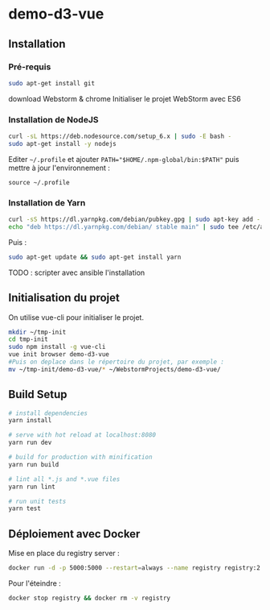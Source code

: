 # demo-d3-vue

## Installation

### Pré-requis
```bash
sudo apt-get install git
```

download Webstorm & chrome
Initialiser le projet WebStorm avec ES6

### Installation de NodeJS
```bash
curl -sL https://deb.nodesource.com/setup_6.x | sudo -E bash -
sudo apt-get install -y nodejs
```
Editer `~/.profile` et ajouter `PATH="$HOME/.npm-global/bin:$PATH"` puis mettre à jour l'environnement :
````
source ~/.profile
````

### Installation de Yarn

````bash
curl -sS https://dl.yarnpkg.com/debian/pubkey.gpg | sudo apt-key add -
echo "deb https://dl.yarnpkg.com/debian/ stable main" | sudo tee /etc/apt/sources.list.d/yarn.list
````
Puis :
````bash
sudo apt-get update && sudo apt-get install yarn
````
TODO : scripter avec ansible l'installation
## Initialisation du projet

On utilise vue-cli pour initialiser le projet.
````bash
mkdir ~/tmp-init
cd tmp-init
sudo npm install -g vue-cli
vue init browser demo-d3-vue
#Puis on deplace dans le répertoire du projet, par exemple :
mv ~/tmp-init/demo-d3-vue/* ~/WebstormProjects/demo-d3-vue/

````

## Build Setup

``` bash
# install dependencies
yarn install

# serve with hot reload at localhost:8080
yarn run dev

# build for production with minification
yarn run build

# lint all *.js and *.vue files
yarn run lint

# run unit tests
yarn test
```

## Déploiement avec Docker

Mise en place du registry server :
````bash
docker run -d -p 5000:5000 --restart=always --name registry registry:2
````

Pour l'éteindre :
````bash
docker stop registry && docker rm -v registry
````
